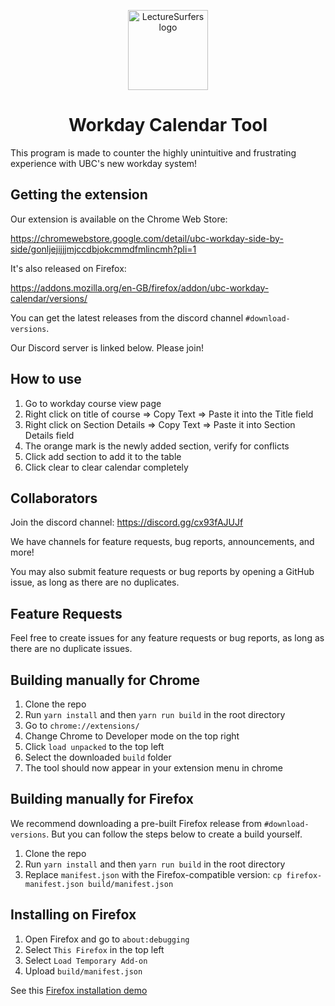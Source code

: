 <p align="center">
  <img src="/public/logo128.png" width="128px" height="128px" alt="LectureSurfers logo">
</p>
<h1 align="center">Workday Calendar Tool</h1>

This program is made to counter the highly unintuitive and frustrating experience with UBC's new workday system!

## Getting the extension
Our extension is available on the Chrome Web Store: 

https://chromewebstore.google.com/detail/ubc-workday-side-by-side/gonljejijjjmjccdbjokcmmdfmlincmh?pli=1

It's also released on Firefox: 

https://addons.mozilla.org/en-GB/firefox/addon/ubc-workday-calendar/versions/

You can get the latest releases from the discord channel `#download-versions`.

Our Discord server is linked below. Please join!

## How to use

1. Go to workday course view page
2. Right click on title of course => Copy Text => Paste it into the Title field
3. Right click on Section Details => Copy Text => Paste it into Section Details field
4. The orange mark is the newly added section, verify for conflicts
5. Click add section to add it to the table
6. Click clear to clear calendar completely

## Collaborators
Join the discord channel: https://discord.gg/cx93fAJUJf

We have channels for feature requests, bug reports, announcements, and more!

You may also submit feature requests or bug reports by opening a GitHub issue, as long as there are no duplicates. 

## Feature Requests
Feel free to create issues for any feature requests or bug reports, 
as long as there are no duplicate issues.

## Building manually for Chrome

1. Clone the repo
2. Run `yarn install` and then `yarn run build` in the root directory
3. Go to `chrome://extensions/`
4. Change Chrome to Developer mode on the top right
5. Click `load unpacked` to the top left
6. Select the downloaded `build` folder
7. The tool should now appear in your extension menu in chrome

## Building manually for Firefox
We recommend downloading a pre-built Firefox release from `#download-versions`. But you can follow the steps below to create a build yourself.

1. Clone the repo 
2. Run `yarn install` and then `yarn run build` in the root directory
3. Replace `manifest.json` with the Firefox-compatible version: `cp firefox-manifest.json build/manifest.json`

## Installing on Firefox
1. Open Firefox and go to `about:debugging`
2. Select `This Firefox` in the top left
3. Select `Load Temporary Add-on`
4. Upload `build/manifest.json`

See this [Firefox installation demo](./public/firefox-demo-v1.3.gif)
